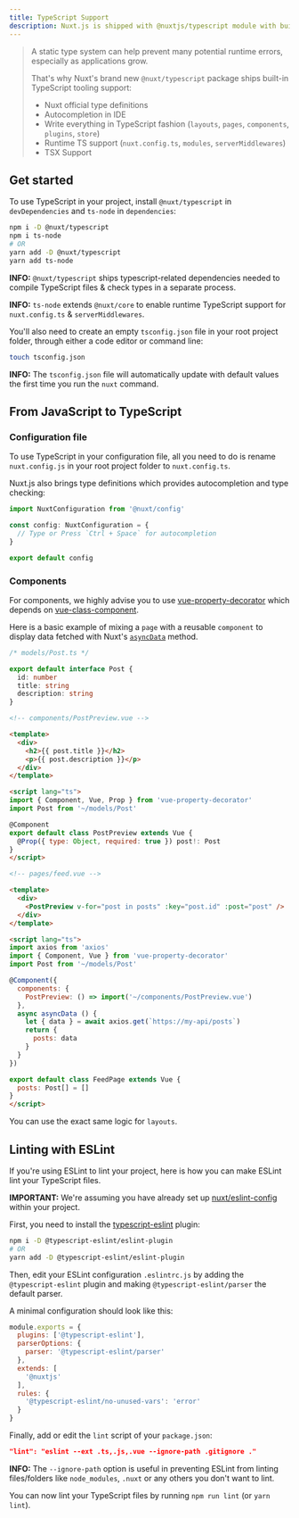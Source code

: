 ```yaml
---
title: TypeScript Support
description: Nuxt.js is shipped with @nuxtjs/typescript module with built-in TypeScript support.
---
```


> A static type system can help prevent many potential runtime errors, especially as applications grow.
>
> That's why Nuxt's brand new `@nuxt/typescript` package ships built-in TypeScript tooling support:
> - Nuxt official type definitions
> - Autocompletion in IDE
> - Write everything in TypeScript fashion (`layouts`, `pages`, `components`, `plugins`, `store`)
> - Runtime TS support (`nuxt.config.ts`, `modules`, `serverMiddlewares`)
> - TSX Support

## Get started

To use TypeScript in your project, install `@nuxt/typescript` in `devDependencies` and `ts-node` in `dependencies`:

```sh
npm i -D @nuxt/typescript
npm i ts-node
# OR
yarn add -D @nuxt/typescript
yarn add ts-node
```

<div class="Alert Alert--gray">

**INFO:** `@nuxt/typescript` ships typescript-related dependencies needed to compile TypeScript files & check types in a separate process.

</div>

<div class="Alert Alert--gray">

**INFO:** `ts-node` extends `@nuxt/core` to enable runtime TypeScript support for `nuxt.config.ts` & `serverMiddlewares`.

</div>

You'll also need to create an empty `tsconfig.json` file in your root project folder, through either a code editor or command line:

```sh
touch tsconfig.json
```

<div class="Alert Alert--gray">

**INFO:** The `tsconfig.json` file will automatically update with default values the first time you run the `nuxt` command.

</div>

## From JavaScript to TypeScript

### Configuration file

To use TypeScript in your configuration file, all you need to do is rename `nuxt.config.js` in your root project folder to `nuxt.config.ts`.

Nuxt.js also brings type definitions which provides autocompletion and type checking:

```ts
import NuxtConfiguration from '@nuxt/config'

const config: NuxtConfiguration = {
  // Type or Press `Ctrl + Space` for autocompletion
}

export default config
```

### Components

For components, we highly advise you to use [vue-property-decorator](https://github.com/kaorun343/vue-property-decorator) which depends on [vue-class-component](https://github.com/vuejs/vue-class-component).

Here is a basic example of mixing a `page` with a reusable `component` to display data fetched with Nuxt's [`asyncData`](https://nuxtjs.org/guide/async-data) method.

```ts
/* models/Post.ts */

export default interface Post {
  id: number
  title: string
  description: string
}
```

```html
<!-- components/PostPreview.vue -->

<template>
  <div>
    <h2>{{ post.title }}</h2>
    <p>{{ post.description }}</p>
  </div>
</template>

<script lang="ts">
import { Component, Vue, Prop } from 'vue-property-decorator'
import Post from '~/models/Post'

@Component
export default class PostPreview extends Vue {
  @Prop({ type: Object, required: true }) post!: Post
}
</script>
```

```html
<!-- pages/feed.vue -->

<template>
  <div>
    <PostPreview v-for="post in posts" :key="post.id" :post="post" />
  </div>
</template>

<script lang="ts">
import axios from 'axios'
import { Component, Vue } from 'vue-property-decorator'
import Post from '~/models/Post'

@Component({
  components: {
    PostPreview: () => import('~/components/PostPreview.vue')
  },
  async asyncData () {
    let { data } = await axios.get(`https://my-api/posts`)
    return {
      posts: data
    }
  }
})

export default class FeedPage extends Vue {
  posts: Post[] = []
}
</script>
```

You can use the exact same logic for `layouts`.

## Linting with ESLint

If you're using ESLint to lint your project, here is how you can make ESLint lint your TypeScript files.

<div class="Alert Alert--teal">

**IMPORTANT:** We're assuming you have already set up [nuxt/eslint-config](https://github.com/nuxt/eslint-config) within your project.

</div>

First, you need to install the [typescript-eslint](https://github.com/typescript-eslint/typescript-eslint) plugin:

```sh
npm i -D @typescript-eslint/eslint-plugin
# OR
yarn add -D @typescript-eslint/eslint-plugin
```

Then, edit your ESLint configuration `.eslintrc.js` by adding the `@typescript-eslint` plugin and making `@typescript-eslint/parser` the default parser.

A minimal configuration should look like this:

```js
module.exports = {
  plugins: ['@typescript-eslint'],
  parserOptions: {
    parser: '@typescript-eslint/parser'
  },
  extends: [
    '@nuxtjs'
  ],
  rules: {
    '@typescript-eslint/no-unused-vars': 'error'
  }
}
```

Finally, add or edit the `lint` script of your `package.json`:

```json
"lint": "eslint --ext .ts,.js,.vue --ignore-path .gitignore ."
```

<div class="Alert Alert--gray">

**INFO:** The `--ignore-path` option is useful in preventing ESLint from linting files/folders like `node_modules`, `.nuxt` or any others you don't want to lint.

</div>

You can now lint your TypeScript files by running `npm run lint` (or `yarn lint`).
